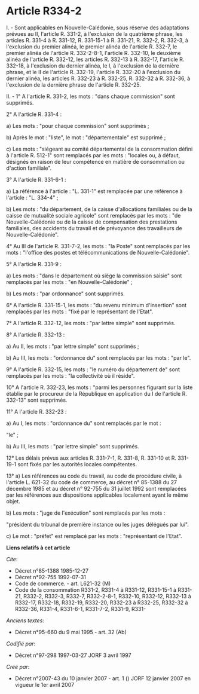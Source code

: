 # Article R334-2

I. - Sont applicables en Nouvelle-Calédonie, sous réserve des adaptations prévues au II, l'article R. 331-2, à l'exclusion de
la quatrième phrase, les articles R. 331-4 à R. 331-12, R. 331-15-1 à R. 331-21, R. 332-2, R. 332-3, à l'exclusion du premier
alinéa, le premier alinéa de l'article R. 332-7, le premier alinéa de l'article R. 332-2-8-1, l'article R. 332-10, le
deuxième alinéa de l'article R. 332-12, les articles R. 332-13 à R. 332-17, l'article R. 332-18, à l'exclusion du dernier
alinéa, le I, à l'exclusion de la dernière phrase, et le II de l'article R. 332-19, l'article R. 332-20 à l'exclusion du
dernier alinéa, les articles R. 332-23 à R. 332-25, R. 332-32 à R. 332-36, à l'exclusion de la dernière phrase de l'article
R. 332-25.

II. - 1° A l'article R. 331-2, les mots : "dans chaque commission" sont supprimés.

2° A l'article R. 331-4 :

a) Les mots : "pour chaque commission" sont supprimés ;

b) Après le mot : "liste", le mot : "départementale" est supprimé ;

c) Les mots : "siégeant au comité départemental de la consommation défini à l'article R. 512-1" sont remplacés par les mots :
"locales ou, à défaut, désignés en raison de leur compétence en matière de consommation ou d'action familiale".

3° A l'article R. 331-6-1 :

a) La référence à l'article : "L. 331-1" est remplacée par une référence à l'article : "L. 334-4" ;

b) Les mots : "du département, de la caisse d'allocations familiales ou de la caisse de mutualité sociale agricole" sont
remplacés par les mots : "de Nouvelle-Calédonie ou de la caisse de compensation des prestations familiales, des accidents du
travail et de prévoyance des travailleurs de Nouvelle-Calédonie".

4° Au III de l'article R. 331-7-2, les mots : "la Poste" sont remplacés par les mots : "l'office des postes et
télécommunications de Nouvelle-Calédonie".

5° A l'article R. 331-9 :

a) Les mots : "dans le département où siège la commission saisie" sont remplacés par les mots : "en Nouvelle-Calédonie" ;

b) Les mots : "par ordonnance" sont supprimés.

6° A l'article R. 331-15-1, les mots : "du revenu minimum d'insertion" sont remplacés par les mots : "fixé par le
représentant de l'Etat".

7° A l'article R. 332-12, les mots : "par lettre simple" sont supprimés.

8° A l'article R. 332-13 :

a) Au II, les mots : "par lettre simple" sont supprimés ;

b) Au III, les mots : "ordonnance du" sont remplacés par les mots : "par le".

9° A l'article R. 332-15, les mots : "le numéro du département de" sont remplacés par les mots : "la collectivité où il
réside".

10° A l'article R. 332-23, les mots : "parmi les personnes figurant sur la liste établie par le procureur de la République en
application du I de l'article R. 332-13" sont supprimés.

11° A l'article R. 332-23 :

a) Au I, les mots : "ordonnance du" sont remplacés par le mot :

"le" ;

b) Au III, les mots : "par lettre simple" sont supprimés.

12° Les délais prévus aux articles R. 331-7-1, R. 331-8, R. 331-10 et R. 331-19-1 sont fixés par les autorités locales
compétentes.

13° a) Les références au code du travail, au code de procédure civile, à l'article L. 621-32 du code de commerce, au décret
n° 85-1388 du 27 décembre 1985 et au décret n° 92-755 du 31 juillet 1992 sont remplacées par les références aux dispositions
applicables localement ayant le même objet.

b) Les mots : "juge de l'exécution" sont remplacés par les mots :

"président du tribunal de première instance ou les juges délégués par lui".

c) Le mot : "préfet" est remplacé par les mots : "représentant de l'Etat".

**Liens relatifs à cet article**

_Cite_:

  - Décret n°85-1388 1985-12-27
  - Décret n°92-755 1992-07-31
  - Code de commerce. - art. L621-32 (M)
  - Code de la consommation R331-2, R331-4 à R331-12, R331-15-1 à R331-21, R332-2, R332-3, R332-7, R332-2-8-1, R332-10, R332-12, R332-13 à R332-17, R332-18, R332-19, R332-20, R332-23 à R332-25, R332-32 à R332-36, R331-4, R331-6-1, R331-7-2, R331-9, R331-

_Anciens textes_:

  - Décret n°95-660 du 9 mai 1995 - art. 32 (Ab)

_Codifié par_:

  - Décret n°97-298 1997-03-27 JORF 3 avril 1997

_Créé par_:

  - Décret n°2007-43 du 10 janvier 2007 - art. 1 () JORF 12 janvier 2007 en vigueur le 1er avril 2007
